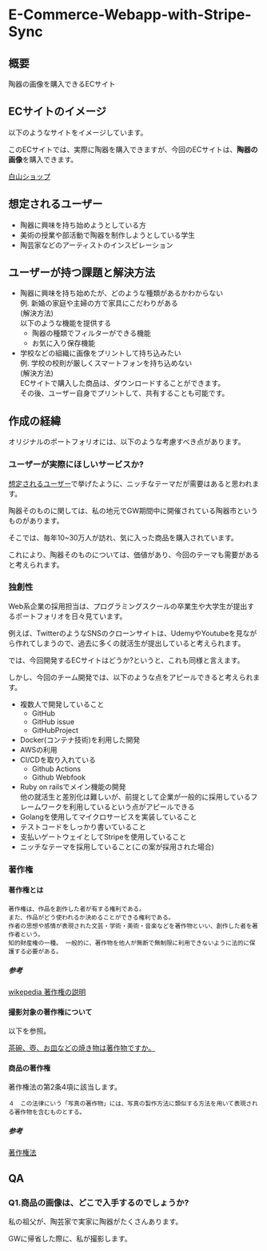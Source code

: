 # E-Commerce-Webapp-with-Stripe-Sync

## 概要

陶器の画像を購入できるECサイト

## ECサイトのイメージ

以下のようなサイトをイメージしています。

このECサイトでは、実際に陶器を購入できますが、今回のECサイトは、**陶器の画像**を購入できます。

[白山ショップ](https://www.hakusan-shop-online.com/)

## 想定されるユーザー

- 陶器に興味を持ち始めようとしている方
- 美術の授業や部活動で陶器を制作しようとしている学生
- 陶芸家などのアーティストのインスピレーション

## ユーザーが持つ課題と解決方法

- 陶器に興味を持ち始めたが、どのような種類があるかわからない<br>
  例. 新婚の家庭や主婦の方で家具にこだわりがある<br>
  (解決方法)<br>
  以下のような機能を提供する
    - 陶器の種類でフィルターができる機能
    - お気に入り保存機能
- 学校などの組織に画像をプリントして持ち込みたい<br>
  例. 学校の校則が厳しくスマートフォンを持ち込めない<br>
  (解決方法)<br>
  ECサイトで購入した商品は、ダウンロードすることができます。<br>
  その後、ユーザー自身でプリントして、共有することも可能です。

## 作成の経緯

オリジナルのポートフォリオには、以下のような考慮すべき点があります。

### ユーザーが実際にほしいサービスか?

[想定されるユーザー](#想定されるユーザー)で挙げたように、ニッチなテーマだが需要はあると思われます。

陶器そのものに関しては、私の地元でGW期間中に開催されている陶器市というものがあります。

そこでは、毎年10~30万人が訪れ、気に入った商品を購入されています。

これにより、陶器そのものについては、価値があり、今回のテーマも需要があると考えられます。

### 独創性

Web系企業の採用担当は、プログラミングスクールの卒業生や大学生が提出するポートフォリオを日々見ています。

例えば、TwitterのようなSNSのクローンサイトは、UdemyやYoutubeを見ながら作れてしまうので、過去に多くの就活生が提出していると考えられます。

では、今回開発するECサイトはどうか?というと、これも同様と言えます。

しかし、今回のチーム開発では、以下のような点をアピールできると考えられます。
- 複数人で開発していること<br>
  - GitHub
  - GitHub issue
  - GitHubProject  
- Docker(コンテナ技術)を利用した開発
- AWSの利用
- CI/CDを取り入れている<br>
  - Github Actions
  - Github Webfook
- Ruby on railsでメイン機能の開発<br>
  他の就活生と差別化は難しいが、前提として企業が一般的に採用しているフレームワークを利用しているという点がアピールできる
- Golangを使用してマイクロサービスを実装していること
- テストコードをしっかり書いていること
- 支払いゲートウェイとしてStripeを使用していること
- ニッチなテーマを採用していること(この案が採用された場合)

### 著作権

#### 著作権とは
```
著作権は、作品を創作した者が有する権利である。
また、作品がどう使われるか決めることができる権利である。
作者の思想や感情が表現された文芸・学術・美術・音楽などを著作物といい、創作した者を著作者という。
知的財産権の一種。 一般的に、著作物を他人が無断で無制限に利用できないように法的に保護する必要がある。
```

##### 参考

[wikepedia 著作権の説明](https://ja.wikipedia.org/wiki/%E8%91%97%E4%BD%9C%E6%A8%A9)

#### 撮影対象の著作権について

以下を参照。

[茶碗、壺、お皿などの焼き物は著作物ですか。](https://copyright-qa.azurewebsites.net/Qa/0000067)

#### 商品の著作権

著作権法の第2条4項に該当します。

```
４　この法律にいう「写真の著作物」には、写真の製作方法に類似する方法を用いて表現される著作物を含むものとする。
```

##### 参考

[著作権法](https://elaws.e-gov.go.jp/document?lawid=345AC0000000048_20250601_504AC0000000068)

## QA

### Q1.商品の画像は、どこで入手するのでしょうか?

私の祖父が、陶芸家で実家に陶器がたくさんあります。

GWに帰省した際に、私が撮影します。
